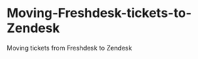 Moving-Freshdesk-tickets-to-Zendesk
===================================
Moving tickets from Freshdesk to Zendesk
